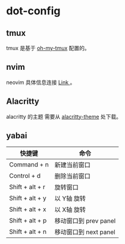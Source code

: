 # dot-config



## tmux

tmux 是基于  [oh-my-tmux](https://github.com/gpakosz/.tmux)   配置的。



## nvim 

neovim 具体信息连接  [Link ](https://github.com/yuniezzx/dotConfig/tree/main/nvim)  。



## Alacritty 

alacritty 的主题 需要从 [ alacritty-theme](https://github.com/alacritty/alacritty-theme) 处下载。



## yabai

| 快捷键 | 命令 |
|-|-|
| Command + n | 新建当前窗口 |
| Control + d | 删除当前窗口 |
| Shift + alt + r | 旋转窗口 |
| Shift + alt + y | 以 Y轴 旋转 |
| Shift + alt + x | 以 X轴 旋转 |
| Shift + alt + p | 移动窗口到 prev panel |
| Shift + alt + n | 移动窗口到 next panel |
